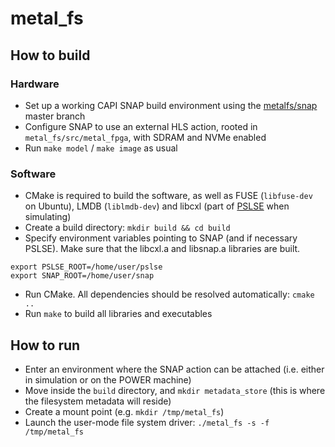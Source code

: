 # metal_fs

## How to build

### Hardware
 - Set up a working CAPI SNAP build environment using the [metalfs/snap](https://github.com/metalfs/snap) master branch
 - Configure SNAP to use an external HLS action, rooted in `metal_fs/src/metal_fpga`, with SDRAM and NVMe enabled
 - Run `make model` / `make image` as usual

### Software
 - CMake is required to build the software, as well as FUSE (`libfuse-dev` on Ubuntu), LMDB (`liblmdb-dev`) and libcxl (part of [PSLSE](https://github.com/ibm-capi/pslse) when simulating)
 - Create a build directory: `mkdir build && cd build`
 - Specify environment variables pointing to SNAP (and if necessary PSLSE). Make sure that the libcxl.a and libsnap.a libraries are built.
 ```
export PSLSE_ROOT=/home/user/pslse
export SNAP_ROOT=/home/user/snap
 ```
 - Run CMake. All dependencies should be resolved automatically: `cmake ..`
 - Run `make` to build all libraries and executables


## How to run
 - Enter an environment where the SNAP action can be attached (i.e. either in simulation or on the POWER machine)
 - Move inside the `build` directory, and `mkdir metadata_store` (this is where the filesystem metadata will reside)
 - Create a mount point (e.g. `mkdir /tmp/metal_fs`)
 - Launch the user-mode file system driver: `./metal_fs -s -f /tmp/metal_fs`
